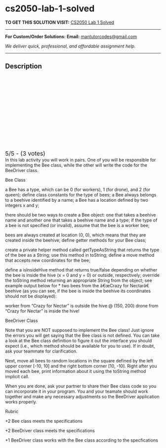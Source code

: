 # cs2050-lab-1-solved
**TO GET THIS SOLUTION VISIT:** [CS2050 Lab 1 Solved](https://mantutor.com/product/cs2050-introduction-solved-4/)


---

**For Custom/Order Solutions:** **Email:** mantutorcodes@gmail.com  

*We deliver quick, professional, and affordable assignment help.*

---

<h2>Description</h2>



<div class="kk-star-ratings kksr-auto kksr-align-center kksr-valign-top" data-payload="{&quot;align&quot;:&quot;center&quot;,&quot;id&quot;:&quot;112846&quot;,&quot;slug&quot;:&quot;default&quot;,&quot;valign&quot;:&quot;top&quot;,&quot;ignore&quot;:&quot;&quot;,&quot;reference&quot;:&quot;auto&quot;,&quot;class&quot;:&quot;&quot;,&quot;count&quot;:&quot;3&quot;,&quot;legendonly&quot;:&quot;&quot;,&quot;readonly&quot;:&quot;&quot;,&quot;score&quot;:&quot;5&quot;,&quot;starsonly&quot;:&quot;&quot;,&quot;best&quot;:&quot;5&quot;,&quot;gap&quot;:&quot;4&quot;,&quot;greet&quot;:&quot;Rate this product&quot;,&quot;legend&quot;:&quot;5\/5 - (3 votes)&quot;,&quot;size&quot;:&quot;24&quot;,&quot;title&quot;:&quot;CS2050 Lab 1 Solved&quot;,&quot;width&quot;:&quot;138&quot;,&quot;_legend&quot;:&quot;{score}\/{best} - ({count} {votes})&quot;,&quot;font_factor&quot;:&quot;1.25&quot;}">

<div class="kksr-stars">

<div class="kksr-stars-inactive">
            <div class="kksr-star" data-star="1" style="padding-right: 4px">


<div class="kksr-icon" style="width: 24px; height: 24px;"></div>
        </div>
            <div class="kksr-star" data-star="2" style="padding-right: 4px">


<div class="kksr-icon" style="width: 24px; height: 24px;"></div>
        </div>
            <div class="kksr-star" data-star="3" style="padding-right: 4px">


<div class="kksr-icon" style="width: 24px; height: 24px;"></div>
        </div>
            <div class="kksr-star" data-star="4" style="padding-right: 4px">


<div class="kksr-icon" style="width: 24px; height: 24px;"></div>
        </div>
            <div class="kksr-star" data-star="5" style="padding-right: 4px">


<div class="kksr-icon" style="width: 24px; height: 24px;"></div>
        </div>
    </div>

<div class="kksr-stars-active" style="width: 138px;">
            <div class="kksr-star" style="padding-right: 4px">


<div class="kksr-icon" style="width: 24px; height: 24px;"></div>
        </div>
            <div class="kksr-star" style="padding-right: 4px">


<div class="kksr-icon" style="width: 24px; height: 24px;"></div>
        </div>
            <div class="kksr-star" style="padding-right: 4px">


<div class="kksr-icon" style="width: 24px; height: 24px;"></div>
        </div>
            <div class="kksr-star" style="padding-right: 4px">


<div class="kksr-icon" style="width: 24px; height: 24px;"></div>
        </div>
            <div class="kksr-star" style="padding-right: 4px">


<div class="kksr-icon" style="width: 24px; height: 24px;"></div>
        </div>
    </div>
</div>


<div class="kksr-legend" style="font-size: 19.2px;">
            5/5 - (3 votes)    </div>
    </div>
In this lab activity you will work in pairs. One of you will be responsible for implementing the Bee class, while the other will write the code for the BeeDriver class.

Bee Class

a Bee has a type, which can be 0 (for workers), 1 (for drone), and 2 (for queen); define class constants for the type of bees; a Bee always belongs to a beehive identified by a name; a Bee has a location defined by two integers x and y;

there should be two ways to create a Bee object: one that takes a beehive name and another one that takes a beehive name and a type; if the type of a bee is not specified (or invalid), assume that the bee is a worker bee;

bees are always created at location (0, 0), which means that they are created inside the beehive; define getter methods for your Bee class;

create a private helper method called getTypeAsString that returns the type of the bee as a String; use this method in toString; define a move method that accepts new coordinates for the bee;

define a isInsideHive method that returns true/false depending on whether the bee is inside the hive (x = 0 and y = 0) or outside, respectively; override the toString method returning an appropriate String from the object; see example output below for * two bees from the â€œCrazy for Nectarâ€ beehive (as you can see, if the bee is inside the beehive its coordinates should not be displayed):

worker from “Crazy for Nectar” is outside the hive @ (150, 200) drone from “Crazy for Nectar” is inside the hive!

BeeDriver Class

Note that you are NOT supposed to implement the Bee class! Just ignore the errors you will get saying that the Bee class is not defined. You can take a look at the Bee class definition to figure it out the interface you should expect (i.e., which method should be available for you to use). If in doubt, ask your teammate for clarification.

Next, move all bees to random locations in the square defined by the left upper corner [-10, 10] and the right bottom corner [10, -10]. Right after you moved each bee, print information about it using the toString method implicit call.

When you are done, ask your partner to share their Bee class code so you can incorporate it in your program. You and your teamate should work together and make any necessary adjustments so the BeeDriver application works properly.

Rubric

+2 Bee class meets the specifications

+2 BeeDriver class meets the specifications

+1 BeeDriver class works with the Bee class according to the specfications
